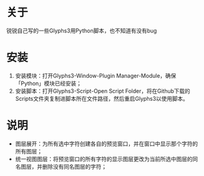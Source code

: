 # 关于
锐锐自己写的一些Glyphs3用Python脚本，也不知道有没有bug

# 安装
1. 安装模块：打开Glyphs3-Window-Plugin Manager-Module，确保「Python」模块已经安装；
2. 安装脚本：打开Glyphs3-Script-Open Script Folder，将在Github下载的Scripts文件夹复制进脚本所在文件路径，然后重启Glyphs3以使用脚本。

# 说明
* 图层展开：为所有选中字符创建各自的预览窗口，并在窗口中显示那个字符的所有图层；
* 统一视图图层：将预览窗口的所有字符的显示图层更改为当前所选中图层的同名图层，并删除没有同名图层的字符；
